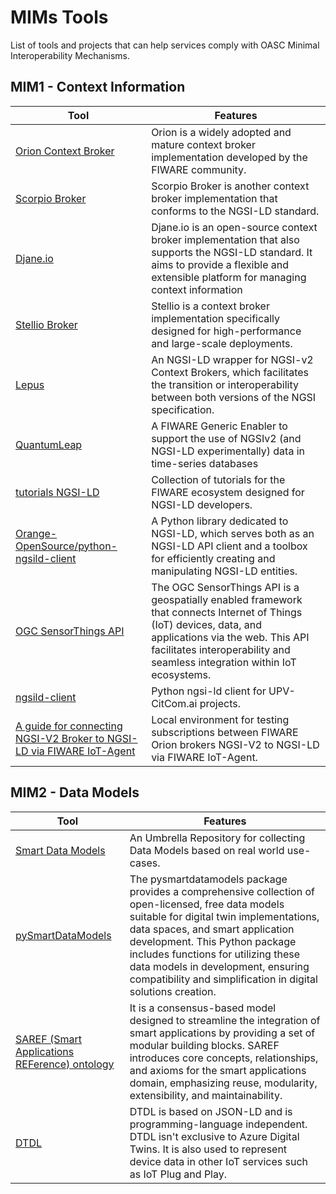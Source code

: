 # MIMs Tools

List of tools and projects that can help services comply with OASC Minimal Interoperability Mechanisms.

## MIM1 - Context Information

| Tool | Features |
|-|-|
| [Orion Context Broker](https://github.com/FIWARE/context.Orion-LD) | Orion is a widely adopted and mature context broker implementation developed by the FIWARE community. |
| [Scorpio Broker](https://github.com/ScorpioBroker/ScorpioBroker) | Scorpio Broker is another context broker implementation that conforms to the NGSI-LD standard. |
| [Djane.io](https://github.com/sensinov/djane) | Djane.io is an open-source context broker implementation that also supports the NGSI-LD standard. It aims to provide a flexible and extensible platform for managing context information |
| [Stellio Broker](https://github.com/stellio-hub/stellio-context-broker) | Stellio is a context broker implementation specifically designed for high-performance and large-scale deployments. |
| [Lepus](https://github.com/jason-fox/lepus) | An NGSI-LD wrapper for NGSI-v2 Context Brokers, which facilitates the transition or interoperability between both versions of the NGSI specification. |
| [QuantumLeap](https://github.com/orchestracities/ngsi-timeseries-api) | A FIWARE Generic Enabler to support the use of NGSIv2 (and NGSI-LD experimentally) data in time-series databases |
| [tutorials NGSI-LD](https://github.com/FIWARE/tutorials.NGSI-LD) | Collection of tutorials for the FIWARE ecosystem designed for NGSI-LD developers. |
| [Orange-OpenSource/python-ngsild-client](https://github.com/Orange-OpenSource/python-ngsild-client) | A Python library dedicated to NGSI-LD, which serves both as an NGSI-LD API client and a toolbox for efficiently creating and manipulating NGSI-LD entities. |
| [OGC SensorThings API](https://www.ogc.org/standard/sensorthings/) | The OGC SensorThings API is a geospatially enabled framework that connects Internet of Things (IoT) devices, data, and applications via the web. This API facilitates interoperability and seamless integration within IoT ecosystems. |
| [ngsild-client](https://github.com/CitComAI-Hub/ngsild-client) | Python ngsi-ld client for UPV-CitCom.ai projects. |
| [A guide for connecting NGSI-V2 Broker to NGSI-LD via FIWARE IoT-Agent](https://github.com/CitComAI-Hub/IoTAgent.NGSI-V2_to_NGSI-LD_Subscription) | Local environment for testing subscriptions between FIWARE Orion brokers NGSI-V2 to NGSI-LD via FIWARE IoT-Agent. |


## MIM2 - Data Models

| Tool | Features |
|-|-|
| [Smart Data Models](https://github.com/smart-data-models/data-models) | An Umbrella Repository for collecting Data Models based on real world use-cases. |
| [pySmartDataModels](https://pypi.org/project/pysmartdatamodels/) | The pysmartdatamodels package provides a comprehensive collection of open-licensed, free data models suitable for digital twin implementations, data spaces, and smart application development. This Python package includes functions for utilizing these data models in development, ensuring compatibility and simplification in digital solutions creation​. |
| [SAREF (Smart Applications REFerence) ontology](https://saref.etsi.org/) | It is a consensus-based model designed to streamline the integration of smart applications by providing a set of modular building blocks. SAREF introduces core concepts, relationships, and axioms for the smart applications domain, emphasizing reuse, modularity, extensibility, and maintainability. |
| [DTDL](https://github.com/Azure/opendigitaltwins-dtdl/tree/master/DTDL/v3) | DTDL is based on JSON-LD and is programming-language independent. DTDL isn't exclusive to Azure Digital Twins. It is also used to represent device data in other IoT services such as IoT Plug and Play. |
